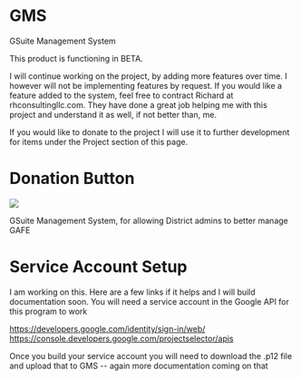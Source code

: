 # GMS
GSuite Management System

This product is functioning in BETA.  

I will continue working on the project, by adding more features over time.  I however will not be implementing features by request.  If you would like a feature added to the system, feel free to contract Richard at rhconsultingllc.com.  They have done a great job helping me with this project and understand it as well, if not better than, me.


If you would like to donate to the project I will use it to further development for items under the Project section of this page.
# Donation Button

[![](https://www.paypalobjects.com/en_US/i/btn/btn_donateCC_LG.gif)](https://www.paypal.com/cgi-bin/webscr?cmd=_s-xclick&hosted_button_id=SSHAPEDWFJ2MS)

GSuite Management System, for allowing District admins to better manage GAFE

# Service Account Setup

I am working on this.  Here are a few links if it helps and I will build documentation soon.
You will need a service account in the Google API for this program to work

https://developers.google.com/identity/sign-in/web/
https://console.developers.google.com/projectselector/apis

Once you build your service account you will need to download the .p12 file and upload that to GMS -- again more documentation coming on that

